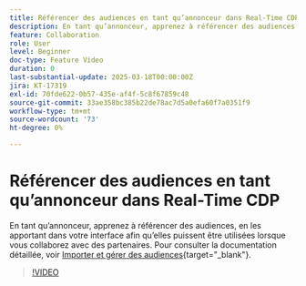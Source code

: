 ```yaml
---
title: Référencer des audiences en tant qu’annonceur dans Real-Time CDP
description: En tant qu’annonceur, apprenez à référencer des audiences, en les apportant dans votre interface afin qu’elles puissent être utilisées lorsque vous collaborez avec des partenaires.
feature: Collaboration
role: User
level: Beginner
doc-type: Feature Video
duration: 0
last-substantial-update: 2025-03-18T00:00:00Z
jira: KT-17319
exl-id: 70fde622-0b57-435e-af4f-5c8f67859c48
source-git-commit: 33ae358bc385b22de78ac7d5a0efa60f7a0351f9
workflow-type: tm+mt
source-wordcount: '73'
ht-degree: 0%

---
```


# Référencer des audiences en tant qu’annonceur dans Real-Time CDP

En tant qu’annonceur, apprenez à référencer des audiences, en les apportant dans votre interface afin qu’elles puissent être utilisées lorsque vous collaborez avec des partenaires. Pour consulter la documentation détaillée, voir [Importer et gérer des audiences](https://experienceleague.adobe.com/en/docs/real-time-cdp-collaboration/using/setup/onboard-audiences){target="_blank"}.

>[!VIDEO](https://video.tv.adobe.com/v/3452217/?learn=on&enablevpops)
